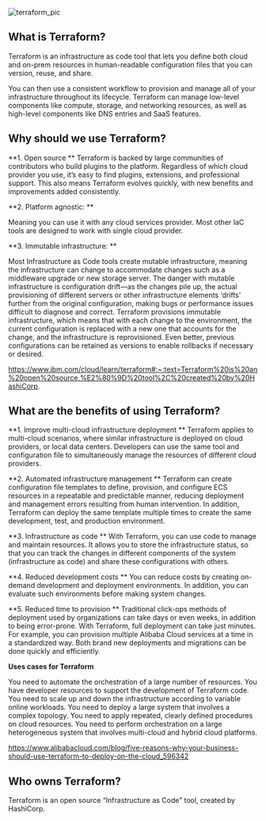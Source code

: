![terraform_pic](https://user-images.githubusercontent.com/105854053/176681612-fad1abd6-8066-44b6-b510-13fbf335f367.png)

## What is Terraform?

Terraform is an infrastructure as code tool that lets you define both cloud and on-prem resources in human-readable configuration files that you can version, reuse, and share. 

You can then use a consistent workflow to provision and manage all of your infrastructure throughout its lifecycle. Terraform can manage low-level components like compute, storage, and networking resources, as well as high-level components like DNS entries and SaaS features.

## Why should we use Terraform?

**1. Open source
**
Terraform is backed by large communities of contributors who build plugins to the platform. Regardless of which cloud provider you use, it’s easy to find plugins, extensions, and professional support. This also means Terraform evolves quickly, with new benefits and improvements added consistently.

**2. Platform agnostic: **

Meaning you can use it with any cloud services provider. Most other IaC tools are designed to work with single cloud provider.

**3. Immutable infrastructure: **

Most Infrastructure as Code tools create mutable infrastructure, meaning the infrastructure can change to accommodate changes such as a middleware upgrade or new storage server. The danger with mutable infrastructure is configuration drift—as the changes pile up, the actual provisioning of different servers or other infrastructure elements ‘drifts’ further from the original configuration, making bugs or performance issues difficult to diagnose and correct. Terraform provisions immutable infrastructure, which means that with each change to the environment, the current configuration is replaced with a new one that accounts for the change, and the infrastructure is reprovisioned. Even better, previous configurations can be retained as versions to enable rollbacks if necessary or desired.

https://www.ibm.com/cloud/learn/terraform#:~:text=Terraform%20is%20an%20open%20source,%E2%80%9D%20tool%2C%20created%20by%20HashiCorp.

## What are the benefits of using Terraform?

**1. Improve multi-cloud infrastructure deployment
**
Terraform applies to multi-cloud scenarios, where similar infrastructure is deployed on cloud providers, or local data centers. Developers can use the same tool and configuration file to simultaneously manage the resources of different cloud providers.

**2. Automated infrastructure management
**
Terraform can create configuration file templates to define, provision, and configure ECS resources in a repeatable and predictable manner, reducing deployment and management errors resulting from human intervention. In addition, Terraform can deploy the same template multiple times to create the same development, test, and production environment.

**3. Infrastructure as code
**
With Terraform, you can use code to manage and maintain resources. It allows you to store the infrastructure status, so that you can track the changes in different components of the system (infrastructure as code) and share these configurations with others.

**4. Reduced development costs
**
You can reduce costs by creating on-demand development and deployment environments. In addition, you can evaluate such environments before making system changes.

**5. Reduced time to provision
**
Traditional click-ops methods of deployment used by organizations can take days or even weeks, in addition to being error-prone. With Terraform, full deployment can take just minutes. For example, you can provision multiple Alibaba Cloud services at a time in a standardized way. Both brand new deployments and migrations can be done quickly and efficiently.

**Uses cases for Terraform**

You need to automate the orchestration of a large number of resources.
You have developer resources to support the development of Terraform code.
You need to scale up and down the infrastructure according to variable online workloads.
You need to deploy a large system that involves a complex topology.
You need to apply repeated, clearly defined procedures on cloud resources.
You need to perform orchestration on a large heterogeneous system that involves multi-cloud and hybrid cloud platforms.

https://www.alibabacloud.com/blog/five-reasons-why-your-business-should-use-terraform-to-deploy-on-the-cloud_596342

## Who owns Terraform?

Terraform is an open source “Infrastructure as Code” tool, created by HashiCorp.


